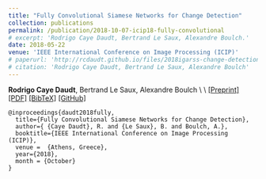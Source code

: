 ```yaml
---
title: "Fully Convolutional Siamese Networks for Change Detection"
collection: publications
permalink: /publication/2018-10-07-icip18-fully-convolutional
# excerpt: 'Rodrigo Caye Daudt, Bertrand Le Saux, Alexandre Boulch.'
date: 2018-05-22
venue: 'IEEE International Conference on Image Processing (ICIP)'
# paperurl: 'http://rcdaudt.github.io/files/2018igarss-change-detection.pdf'
# citation: 'Rodrigo Caye Daudt, Bertrand Le Saux, Alexandre Boulch'
---
```



**Rodrigo Caye Daudt**, Bertrand Le Saux, Alexandre Boulch
\\
\\
[[Preprint]](https://arxiv.org/abs/1810.08462) [[PDF]](http://rcdaudt.github.io/files/2018icip-fully-convolutional.pdf) [[BibTeX]](http://rcdaudt.github.io/files/daudt2018fully.bib) [[GitHub]](https://github.com/rcdaudt/fully_convolutional_change_detection)


```
@inproceedings{daudt2018fully,
  title={Fully Convolutional Siamese Networks for Change Detection},
  author={ {Caye Daudt}, R. and {Le Saux}, B. and Boulch, A.},
  booktitle={IEEE International Conference on Image Processing (ICIP)},
  venue =  {Athens, Greece},
  year={2018},
  month = {October}
}
```
